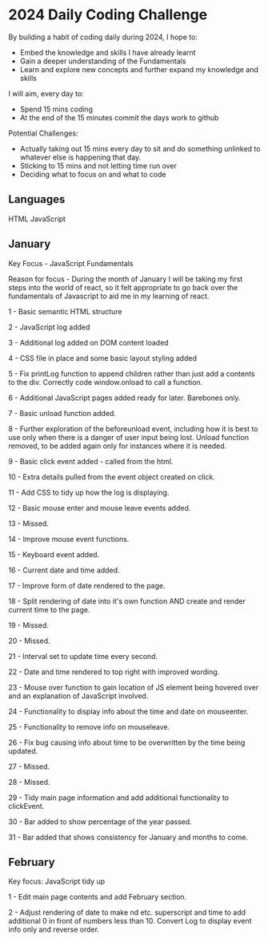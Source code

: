 # 2024 Daily Coding Challenge

By building a habit of coding daily during 2024, I hope to:
- Embed the knowledge and skills I have already learnt
- Gain a deeper understanding of the Fundamentals
- Learn and explore new concepts and further expand my knowledge and skills

I will aim, every day to:
- Spend 15 mins coding
- At the end of the 15 minutes commit the days work to github

Potential Challenges:
- Actually taking out 15 mins every day to sit and do something unlinked to whatever else is happening that day.
- Sticking to 15 mins and not letting time run over
- Deciding what to focus on and what to code

## Languages

HTML
JavaScript

## January

Key Focus - JavaScript Fundamentals

Reason for focus - During the month of January I will be taking my first steps into the world of react, so it felt appropriate to go back over the fundamentals of Javascript to aid me in my learning of react.

1 - Basic semantic HTML structure

2 - JavaScript log added

3 - Additional log added on DOM content loaded

4 - CSS file in place and some basic layout styling added

5 - Fix printLog function to append children rather than just add a contents to the div. Correctly code window.onload to call a function.

6 - Additional JavaScript pages added ready for later. Barebones only.

7 - Basic unload function added.

8 - Further exploration of the beforeunload event, including how it is best to use only when there is a danger of user input being lost. Unload function removed, to be added again only for instances where it is needed.

9 - Basic click event added - called from the html.

10 - Extra details pulled from the event object created on click.

11 - Add CSS to tidy up how the log is displaying.

12 - Basic mouse enter and mouse leave events added.

13 - Missed.

14 - Improve mouse event functions.

15 - Keyboard event added.

16 - Current date and time added.

17 - Improve form of date rendered to the page.

18 - Split rendering of date into it's own function AND create and render current time to the page.

19 - Missed.

20 - Missed.

21 - Interval set to update time every second.

22 - Date and time rendered to top right with improved wording.

23 - Mouse over function to gain location of JS element being hovered over and an explanation of JavaScript involved.

24 - Functionality to display info about the time and date on mouseenter.

25 - Functionality to remove info on mouseleave.

26 - Fix bug causing info about time to be overwritten by the time being updated.

27 - Missed.

28 - Missed.

29 - Tidy main page information and add additional functionality to clickEvent.

30 - Bar added to show percentage of the year passed.

31 - Bar added that shows consistency for January and months to come.

## February

Key focus: JavaScript tidy up

1 - Edit main page contents and add February section.

2 - Adjust rendering of date to make nd etc. superscript and time to add additional 0 in front of numbers less than 10. Convert Log to display event info only and reverse order.
